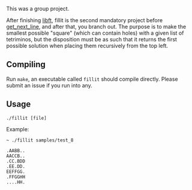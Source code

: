 This was a group project. 

After finishing [libft](https://github.com/Foksu/showcase/tree/master/libft), fillit is the
second mandatory project before [get\_next\_line](https://github.com/Foksu/showcase/tree/master/get_next_line),
and after that, you branch out. The purpose is to make the
smallest possible "square" (which can contain holes) with a given list of
tetriminos, but the disposition must be as such that it returns the first
possible solution when placing them recursively from the top left.

## Compiling
Run `make`, an executable called `fillit` should compile directly. Please submit
an issue if you run into any.

## Usage
`./fillit [file]`

Example:
```
~ ./fillit samples/test_8

.AABB..
AACCB..
.CC.BDD
.EE.DD.
EEFFGG.
.FFGGHH
....HH.
```
